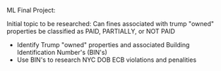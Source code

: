 ML Final Project:

Initial topic to be researched:
Can fines associated with trump "owned" properties be classified as PAID, PARTIALLY, or NOT PAID

- Identify Trump "owned" properties and associated Building Identification Number's (BIN's) 
- Use BIN's to research NYC DOB ECB violations and penalities
